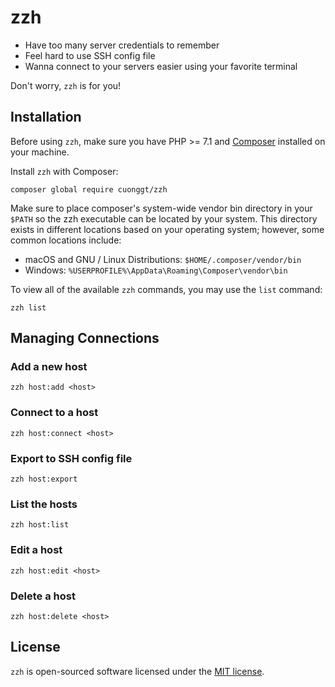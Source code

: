 # zzh

- Have too many server credentials to remember
- Feel hard to use SSH config file
- Wanna connect to your servers easier using your favorite terminal

Don't worry, `zzh` is for you!

## Installation

Before using `zzh`, make sure you have PHP >= 7.1 and [Composer](https://getcomposer.org/) installed on your machine.

Install `zzh` with Composer:

    composer global require cuonggt/zzh

Make sure to place composer's system-wide vendor bin directory in your `$PATH` so the zzh executable can be located by your system. This directory exists in different locations based on your operating system; however, some common locations include:

- macOS and GNU / Linux Distributions: `$HOME/.composer/vendor/bin`
- Windows: `%USERPROFILE%\AppData\Roaming\Composer\vendor\bin`

To view all of the available `zzh` commands, you may use the `list` command:

    zzh list

## Managing Connections

### Add a new host

    zzh host:add <host>
    
### Connect to a host

    zzh host:connect <host>

### Export to SSH config file

    zzh host:export
    
### List the hosts

    zzh host:list
    
### Edit a host
    
    zzh host:edit <host>

### Delete a host

    zzh host:delete <host>

## License

`zzh` is open-sourced software licensed under the [MIT license](http://opensource.org/licenses/MIT).
